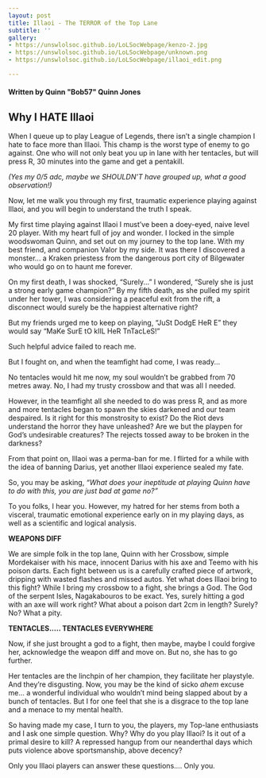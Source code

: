 ```yaml
---
layout: post
title: Illaoi - The TERROR of the Top Lane
subtitle: ''
gallery:
- https://unswlolsoc.github.io/LoLSocWebpage/kenzo-2.jpg
- https://unswlolsoc.github.io/LoLSocWebpage/unknown.png
- https://unswlolsoc.github.io/LoLSocWebpage/illaoi_edit.png

---
```

#### Written by Quinn "Bob57" Quinn Jones

## Why I HATE Illaoi

When I queue up to play League of Legends, there isn’t a single champion I hate to face more than Illaoi. This champ is the worst type of enemy to go against. One who will not only beat you up in lane with her tentacles, but will press R, 30 minutes into the game and get a pentakill.

_(Yes my 0/5 adc, maybe we SHOULDN’T have grouped up, what a good observation!)_

Now, let me walk you through my first, traumatic experience playing against Illaoi, and you will begin to understand the truth I speak.

My first time playing against Illaoi I must’ve been a doey-eyed, naive level 20 player. With my heart full of joy and wonder. I locked in the simple woodswoman Quinn, and set out on my journey to the top lane. With my best friend, and companion Valor by my side. It was there I discovered a monster... a Kraken priestess from the dangerous port city of Bilgewater who would go on to haunt me forever.

On my first death, I was shocked, “Surely...” I wondered, “Surely she is just a strong early game champion?” By my fifth death, as she pulled my spirit under her tower, I was considering a peaceful exit from the rift, a disconnect would surely be the happiest alternative right?

But my friends urged me to keep on playing, “JuSt DodgE HeR E” they would say “MaKe SurE tO kIlL HeR TnTacLeS!”

Such helpful advice failed to reach me.

But I fought on, and when the teamfight had come, I was ready...

No tentacles would hit me now, my soul wouldn’t be grabbed from 70 metres away. No, I had my trusty crossbow and that was all I needed.

However, in the teamfight all she needed to do was press R, and as more and more tentacles began to spawn the skies darkened and our team despaired. Is it right for this monstrosity to exist? Do the Riot devs understand the horror they have unleashed? Are we but the playpen for God’s undesirable creatures? The rejects tossed away to be broken in the darkness?

From that point on, Illaoi was a perma-ban for me. I flirted for a while with the idea of banning Darius, yet another Illaoi experience sealed my fate.

So, you may be asking, _“What does your ineptitude at playing Quinn have to do with this, you are just bad at game no?”_

To you folks, I hear you. However, my hatred for her stems from both a visceral, traumatic emotional experience early on in my playing days, as well as a scientific and logical analysis.

**WEAPONS DIFF**

We are simple folk in the top lane, Quinn with her Crossbow, simple Mordekaiser with his mace, innocent Darius with his axe and Teemo with his poison darts. Each fight between us is a carefully crafted piece of artwork, dripping with wasted flashes and missed autos. Yet what does Illaoi bring to this fight? While I bring my crossbow to a fight, she brings a God. The God of the serpent Isles, Nagakabouros to be exact. Yes, surely hitting a god with an axe will work right? What about a poison dart 2cm in length? Surely? No? What a pity.

**TENTACLES..... TENTACLES EVERYWHERE**

Now, if she just brought a god to a fight, then maybe, maybe I could forgive her, acknowledge the weapon diff and move on. But no, she has to go further.

Her tentacles are the linchpin of her champion, they facilitate her playstyle. And they’re disgusting. Now, you may be the kind of sicko _ahem_ excuse me... a wonderful individual who wouldn’t mind being slapped about by a bunch of tentacles. But I for one feel that she is a disgrace to the top lane and a menace to my mental health.

So having made my case, I turn to you, the players, my Top-lane enthusiasts and I ask one simple question. Why? Why do you play Illaoi? Is it out of a primal desire to kill? A repressed hangup from our neanderthal days which puts violence above sportsmanship, above decency?

Only you Illaoi players can answer these questions…. Only you.